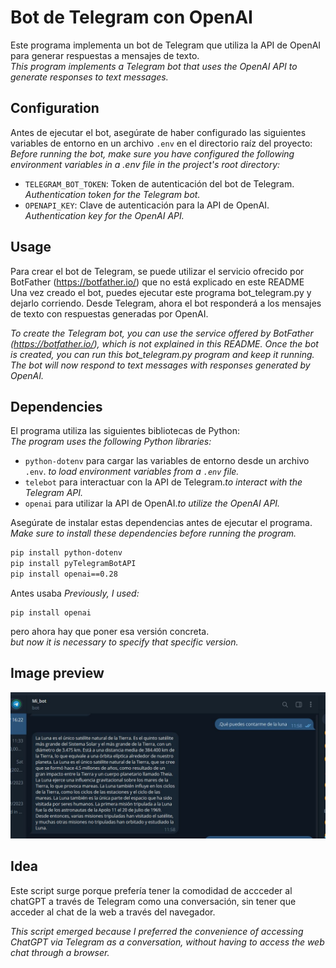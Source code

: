 # Bot de Telegram con OpenAI
Este programa implementa un bot de Telegram que utiliza la API de OpenAI para generar respuestas a mensajes de texto.  
*This program implements a Telegram bot that uses the OpenAI API to generate responses to text messages.*

## Configuration
Antes de ejecutar el bot, asegúrate de haber configurado las siguientes variables de entorno en un archivo `.env` en el directorio raíz del proyecto:  
*Before running the bot, make sure you have configured the following environment variables in a .env file in the project's root directory:*

- `TELEGRAM_BOT_TOKEN`: Token de autenticación del bot de Telegram. *Authentication token for the Telegram bot.*
- `OPENAPI_KEY`: Clave de autenticación para la API de OpenAI. *Authentication key for the OpenAI API.*

## Usage
Para crear el bot de Telegram, se puede utilizar el servicio ofrecido por BotFather (https://botfather.io/) que no está explicado en este README  
Una vez creado el bot, puedes ejecutar este programa bot_telegram.py y dejarlo corriendo. Desde Telegram, ahora el bot responderá a los mensajes de texto con respuestas generadas por OpenAI. 

*To create the Telegram bot, you can use the service offered by BotFather (https://botfather.io/), which is not explained in this README. Once the bot is created, you can run this bot_telegram.py program and keep it running. The bot will now respond to text messages with responses generated by OpenAI.*

## Dependencies
El programa utiliza las siguientes bibliotecas de Python:  
*The program uses the following Python libraries:*

- `python-dotenv` para cargar las variables de entorno desde un archivo `.env`. *to load environment variables from a `.env` file.*
- `telebot` para interactuar con la API de Telegram.*to interact with the Telegram API.*
- `openai` para utilizar la API de OpenAI.*to utilize the OpenAI API.*

Asegúrate de instalar estas dependencias antes de ejecutar el programa.  
*Make sure to install these dependencies before running the program.*

```bash
pip install python-dotenv
pip install pyTelegramBotAPI
pip install openai==0.28
```

Antes usaba
*Previously, I used:*

```
pip install openai
```
pero ahora hay que poner esa versión concreta.  
*but now it is necessary to specify that specific version.*

## Image preview
![Preview](https://raw.githubusercontent.com/isromar/Python/main/telegram%20bot/preview.JPG)

## Idea
Este script surge porque prefería tener la comodidad de accceder al chatGPT a través de Telegram como una conversación, sin tener que acceder al chat de la web a través del navegador.

*This script emerged because I preferred the convenience of accessing ChatGPT via Telegram as a conversation, without having to access the web chat through a browser.*